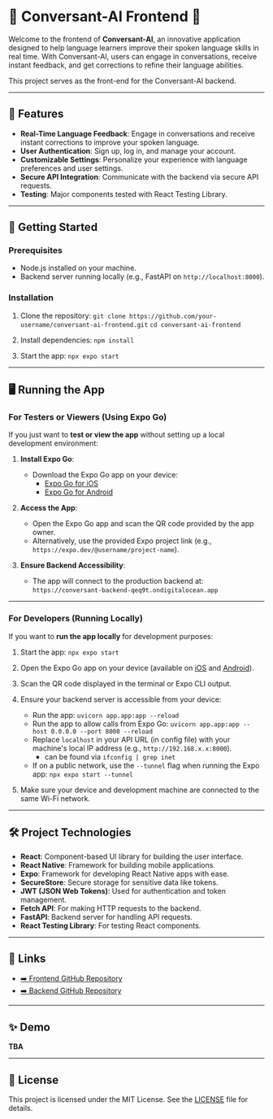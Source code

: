 # 🤖 Conversant-AI Frontend 🤖

Welcome to the frontend of **Conversant-AI**, an innovative application designed to help language learners improve their spoken language skills in real time. With Conversant-AI, users can engage in conversations, receive instant feedback, and get corrections to refine their language abilities.

This project serves as the front-end for the Conversant-AI backend.

---

## 🌟 Features

- **Real-Time Language Feedback**: Engage in conversations and receive instant corrections to improve your spoken language.
- **User Authentication**: Sign up, log in, and manage your account.
- **Customizable Settings**: Personalize your experience with language preferences and user settings.
- **Secure API Integration**: Communicate with the backend via secure API requests.
- **Testing**: Major components tested with React Testing Library.

---

## 🚀 Getting Started

### Prerequisites

- Node.js installed on your machine.
- Backend server running locally (e.g., FastAPI on `http://localhost:8000`).

### Installation

1. Clone the repository:
   ```git clone https://github.com/your-username/conversant-ai-frontend.git```
   ```cd conversant-ai-frontend```

2. Install dependencies:
   ```npm install```

3. Start the app:
   ```npx expo start```

---

## 🖥️ Running the App

### For Testers or Viewers (Using Expo Go)

If you just want to **test or view the app** without setting up a local development environment:

1. **Install Expo Go**:
   - Download the Expo Go app on your device:
     - [Expo Go for iOS](https://apps.apple.com/app/expo-go/id982107779)
     - [Expo Go for Android](https://play.google.com/store/apps/details?id=host.exp.exponent)

2. **Access the App**:
   - Open the Expo Go app and scan the QR code provided by the app owner.
   - Alternatively, use the provided Expo project link (e.g., `https://expo.dev/@username/project-name`).

3. **Ensure Backend Accessibility**:
   - The app will connect to the production backend at:
     ```https://conversant-backend-qeq9t.ondigitalocean.app```

---

### For Developers (Running Locally)

If you want to **run the app locally** for development purposes:

1. Start the app:
   ```npx expo start```

2. Open the Expo Go app on your device (available on [iOS](https://apps.apple.com/app/expo-go/id982107779) and [Android](https://play.google.com/store/apps/details?id=host.exp.exponent)).

3. Scan the QR code displayed in the terminal or Expo CLI output.

4. Ensure your backend server is accessible from your device:
   - Run the app: 
      ```uvicorn app.app:app --reload```
   - Run the app to allow calls from Expo Go:
      ```uvicorn app.app:app --host 0.0.0.0 --port 8000 --reload```
   - Replace `localhost` in your API URL (in config file) with your machine's local IP address (e.g., ```http://192.168.x.x:8000```).
      - can be found via ```ifconfig | grep inet```
   - If on a public network, use the `--tunnel` flag when running the Expo app:
     ```npx expo start --tunnel```

5. Make sure your device and development machine are connected to the same Wi-Fi network.

---

## 🛠️ Project Technologies

- **React**: Component-based UI library for building the user interface.
- **React Native**: Framework for building mobile applications.
- **Expo**: Framework for developing React Native apps with ease.
- **SecureStore**: Secure storage for sensitive data like tokens.
- **JWT (JSON Web Tokens)**: Used for authentication and token management.
- **Fetch API**: For making HTTP requests to the backend.
- **FastAPI**: Backend server for handling API requests.
- **React Testing Library**: For testing React components.

---

## 🔗 Links

- [➡️ Frontend GitHub Repository](https://github.com/cjmaret/conversant-frontend)
- [➡️ Backend GitHub Repository](https://github.com/cjmaret/conversant-backend)

---

## ✨ Demo

**TBA**

---

## 📜 License

This project is licensed under the MIT License. See the [LICENSE](LICENSE) file for details.